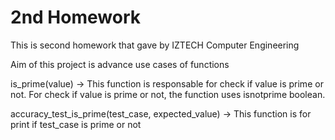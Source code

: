 # 2nd Homework

This is second homework that gave by IZTECH Computer Engineering

Aim of this project is advance use cases of functions

is_prime(value) -> This function is responsable for check if value is prime or not.
              For check if value is prime or not, the function uses isnotprime boolean.

accuracy_test_is_prime(test_case, expected_value) -> This function is for print if test_case is prime or not